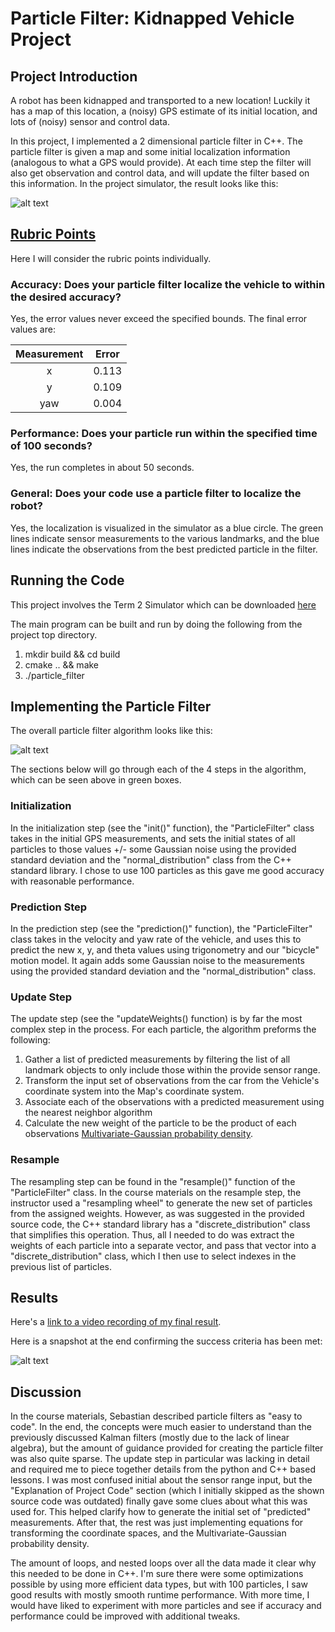 # Particle Filter: Kidnapped Vehicle Project

[//]: # (Image References)
[image1]: ./intro.png  "intro"
[image2]: ./Filter_algo.png  "algo"
[image3]: ./result.png  "result"

## Project Introduction
A robot has been kidnapped and transported to a new location! Luckily it has a map of this location, a (noisy) GPS estimate of its initial location, and lots of (noisy) sensor and control data. 

In this project, I implemented a 2 dimensional particle filter in C++. The particle filter is given a map and some initial localization information (analogous to what a GPS would provide). At each time step the filter will also get observation and control data, and will update the filter based on this information.  In the project simulator, the result looks like this:

![alt text][image1]

## [Rubric Points](https://review.udacity.com/#!/rubrics/747/view)

Here I will consider the rubric points individually.  

### Accuracy: Does your particle filter localize the vehicle to within the desired accuracy?

Yes, the error values never exceed the specified bounds.  The final error values are:

| Measurement |  Error  |
|:-----------:|:-------:|
|      x      |  0.113  |
|      y      |  0.109  |
|     yaw     |  0.004  |

### Performance: Does your particle run within the specified time of 100 seconds?

Yes, the run completes in about 50 seconds.

### General: Does your code use a particle filter to localize the robot?

Yes, the localization is visualized in the simulator as a blue circle.  The green lines indicate sensor measurements to the various landmarks, and the blue lines indicate the observations from the best predicted particle in the filter. 

## Running the Code
This project involves the Term 2 Simulator which can be downloaded [here](https://github.com/udacity/self-driving-car-sim/releases)

The main program can be built and run by doing the following from the project top directory.

1. mkdir build && cd build
2. cmake .. && make
3. ./particle_filter

## Implementing the Particle Filter

The overall particle filter algorithm looks like this:

![alt text][image2]

The sections below will go through each of the 4 steps in the algorithm, which can be seen above in green boxes. 

### Initialization 

In the initialization step (see the "init()" function), the "ParticleFilter" class takes in the initial GPS measurements, and sets the initial states of all particles to those values +/- some Gaussian noise using the provided standard deviation and the "normal_distribution" class from the C++ standard library.  I chose to use 100 particles as this gave me good accuracy with reasonable performance.  

### Prediction Step 

In the prediction step (see the "prediction()" function), the "ParticleFilter" class takes in the velocity and yaw rate of the vehicle, and uses this to predict the new x, y, and theta values using trigonometry and our "bicycle" motion model.  It again adds some Gaussian noise to the measurements using the provided standard deviation and the "normal_distribution" class.

### Update Step 

The update step (see the "updateWeights() function) is by far the most complex step in the process.  For each particle, the algorithm preforms the following:
1. Gather a list of predicted measurements by filtering the list of all landmark objects to only include those within the provide sensor range.
2. Transform the input set of observations from the car from the Vehicle's coordinate system into the Map's coordinate system.  
3. Associate each of the observations with a predicted measurement using the nearest neighbor algorithm
4. Calculate the new weight of the particle to be the product of each observations [Multivariate-Gaussian probability density](https://en.wikipedia.org/wiki/Multivariate_normal_distribution).

### Resample 

The resampling step can be found in the "resample()" function of the "ParticleFilter" class.  In the course materials on the resample step, the instructor used a "resampling wheel" to generate the new set of particles from the assigned weights.  However, as was suggested in the provided source code, the C++ standard library has a "discrete_distribution" class that simplifies this operation.  Thus, all I needed to do was extract the weights of each particle into a separate vector, and pass that vector into a "discrete_distribution" class, which I then use to select indexes in the previous list of particles.

## Results

Here's a [link to a video recording of my final result](./project_recording.mp4).  

Here is a snapshot at the end confirming the success criteria has been met:

![alt text][image3]

## Discussion

In the course materials, Sebastian described particle filters as "easy to code".  In the end, the concepts were much easier to understand than the previously discussed Kalman filters (mostly due to the lack of linear algebra), but the amount of guidance provided for creating the particle filter was also quite sparse.  The update step in particular was lacking in detail and required me to piece together details from the python and C++ based lessons.  I was most confused initial about the sensor range input, but the "Explanation of Project Code" section (which I initially skipped as the shown source code was outdated) finally gave some clues about what this was used for.  This helped clarify how to generate the initial set of "predicted" measurements. After that, the rest was just implementing equations for transforming the coordinate spaces, and the Multivariate-Gaussian probability density.  

The amount of loops, and nested loops over all the data made it clear why this needed to be done in C++.  I'm sure there were some optimizations possible by using more efficient data types, but with 100 particles, I saw good results with mostly smooth runtime performance. With more time, I would have liked to experiment with more particles and see if accuracy and performance could be improved with additional tweaks.  